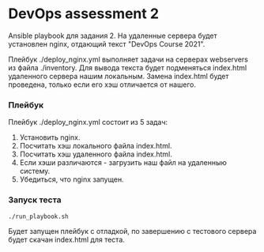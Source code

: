 # DevOps assessment 2
Ansible playbook для задания 2.
На удаленные сервера будет установлен nginx, отдающий текст "DevOps Course 2021".

Плейбук ./deploy_nginx.yml выполняет задачи на серверах webservers из файла ./inventory.
Для вывода текста будет подменяться index.html удаленного сервера нашим локальным.
Замена index.html будет проведена, только если его хэш отличается от нашего.

### Плейбук

Плейбук ./deploy_nginx.yml состоит из 5 задач:
1. Установить nginx.
2. Посчитать хэш локального файла index.html.
3. Посчитать хэш удаленного файла index.html.
4. Если хэши различаются - загрузить наш файл на удаленныю систему.
5. Убедиться, что nginx запущен.

### Запуск теста
```
./run_playbook.sh
```
Будет запущен плейбук с отладкой, по завершению с тестового сервера будет скачан index.html для теста.
